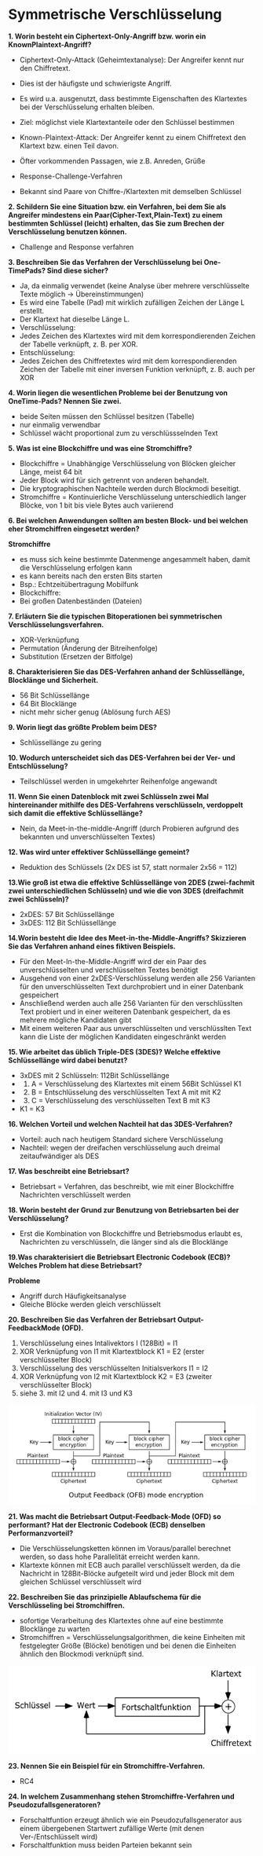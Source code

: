 
# Symmetrische Verschlüsselung

**1. Worin besteht ein Ciphertext-Only-Angriff bzw. worin ein KnownPlaintext-Angriff?**
* Ciphertext-Only-Attack (Geheimtextanalyse): Der Angreifer kennt nur den Chiffretext.
* Dies ist der häufigste und schwierigste Angriff.
* Es wird u.a. ausgenutzt, dass bestimmte Eigenschaften des Klartextes bei der Verschlüsselung erhalten bleiben.
* Ziel: möglichst viele Klartextanteile oder den Schlüssel bestimmen

* Known-Plaintext-Attack: Der Angreifer kennt zu einem Chiffretext den Klartext bzw. einen Teil davon.
* Öfter vorkommenden Passagen, wie z.B. Anreden, Grüße
* Response-Challenge-Verfahren
* Bekannt sind Paare von Chiffre-/Klartexten mit demselben Schlüssel

**2. Schildern Sie eine Situation bzw. ein Verfahren, bei dem Sie als Angreifer mindestens ein Paar(Cipher-Text,Plain-Text) zu einem bestimmten Schlüssel (leicht) erhalten, das Sie zum Brechen der Verschlüsselung benutzen können.**
* Challenge and Response verfahren

**3. Beschreiben Sie das Verfahren der Verschlüsselung bei One-TimePads? Sind diese sicher?**
* Ja, da einmalig verwendet (keine Analyse über mehrere verschlüsselte Texte möglich → Übereinstimmungen)
* Es wird eine Tabelle (Pad) mit wirklich zufälligen Zeichen der Länge L erstellt.
* Der Klartext hat dieselbe Länge L.
* Verschlüsselung:
* Jedes Zeichen des Klartextes wird mit dem korrespondierenden Zeichen der Tabelle verknüpft, z. B. per XOR.
* Entschlüsselung:
* Jedes Zeichen des Chiffretextes wird mit dem korrespondierenden Zeichen der Tabelle mit einer inversen Funktion verknüpft, z. B. auch per XOR

**4. Worin liegen die wesentlichen Probleme bei der Benutzung von OneTime-Pads? Nennen Sie zwei.**
* beide Seiten müssen den Schlüssel besitzen (Tabelle)
* nur einmalig verwendbar
* Schlüssel wächt proportional zum zu verschlüssselnden Text

**5. Was ist eine Blockchiffre und was eine Stromchiffre?**
* Blockchiffre = Unabhängige Verschlüsselung von Blöcken gleicher Länge, meist 64 bit
* Jeder Block wird für sich getrennt von anderen behandelt.
* Die kryptographischen Nachteile werden durch Blockmodi beseitigt.
* Stromchiffre = Kontinuierliche Verschlüsselung unterschiedlich langer Blöcke, von 1 bit bis viele Bytes auch variierend

**6. Bei welchen Anwendungen sollten am besten Block- und bei welchen eher Stromchiffren eingesetzt werden?**

**Stromchiffre**

* es muss sich keine bestimmte Datenmenge angesammelt haben, damit die Verschlüsselung erfolgen kann
* es kann bereits nach den ersten Bits starten
* Bsp.: Echtzeitübertragung Mobilfunk
* Blockchiffre:
* Bei großen Datenbeständen (Dateien)

**7. Erläutern Sie die typischen Bitoperationen bei symmetrischen Verschlüsselungsverfahren.**
* XOR-Verknüpfung 
* Permutation (Änderung der Bitreihenfolge)
* Substitution (Ersetzen der Bitfolge)

**8. Charakterisieren Sie das DES-Verfahren anhand der Schlüssellänge, Blocklänge und Sicherheit.**
* 56 Bit Schlüssellänge
* 64 Bit Blocklänge
* nicht mehr sicher genug (Ablösung furch AES)

**9. Worin liegt das größte Problem beim DES?**
* Schlüssellänge zu gering

**10. Wodurch unterscheidet sich das DES-Verfahren bei der Ver- und Entschlüsselung?**
* Teilschlüssel werden in umgekehrter Reihenfolge angewandt

**11. Wenn Sie einen Datenblock mit zwei Schlüsseln zwei Mal hintereinander mithilfe des DES-Verfahrens verschlüsseln, verdoppelt sich damit die effektive Schlüssellänge?**
* Nein, da Meet-in-the-middle-Angriff (durch Probieren aufgrund des bekannten und unverschlüsselten Textes)

**12. Was wird unter effektiver Schlüssellänge gemeint?**
* Reduktion des Schlüssels (2x DES ist 57, statt normaler 2x56 = 112)

**13.Wie groß ist etwa die effektive Schlüssellänge von 2DES (zwei-fachmit zwei unterschiedlichen Schlüsseln) und wie die von 3DES (dreifachmit zwei Schlüsseln)?**
* 2xDES: 57 Bit Schlüssellänge
* 3xDES: 112 Bit Schlüssellänge 

**14.Worin besteht die Idee des Meet-in-the-Middle-Angriffs? Skizzieren Sie das Verfahren anhand eines fiktiven Beispiels.**
* Für den Meet-In-the-Middle-Angriff wird der ein Paar des unverschlüsselten und verschlüsselten Textes benötigt
* Ausgehend von einer 2xDES-Verschlüsselung werden alle 256 Varianten für den unverschlüsselten Text durchprobiert und in einer Datenbank gespeichert
* Anschließend werden auch alle 256 Varianten für den verschlüsslten Text probiert und in einer weiteren Datenbank gespeichert, da es mehrere mögliche Kandidaten gibt
* Mit einem weiteren Paar aus unverschlüsselten und verschlüsslten Text kann die Liste der möglichen Kandidaten eingeschränkt werden

**15. Wie arbeitet das üblich Triple-DES (3DES)? Welche effektive Schlüssellänge wird dabei benutzt?**
* 3xDES mit 2 Schlüsseln: 112Bit Schlüssellänge
* 1. A = Verschlüsselung des Klartextes mit einem 56Bit Schlüssel K1
* 2. B = Entschlüsselung des verschlüsselten Text A mit mit K2
* 3. C = Verschlüsselung des verschlüsselten Text B mit K3
* K1 = K3

**16. Welchen Vorteil und welchen Nachteil hat das 3DES-Verfahren?**
* Vorteil: auch nach heutigem Standard sichere Verschlüsselung
* Nachteil: wegen der dreifachen verschlüsselung auch dreimal zeitaufwändiger als DES 

**17. Was beschreibt eine Betriebsart?**
* Betriebsart = Verfahren, das beschreibt, wie mit einer Blockchiffre Nachrichten verschlüsselt werden

**18. Worin besteht der Grund zur Benutzung von Betriebsarten bei der Verschlüsselung?**
* Erst die Kombination von Blockchiffre und Betriebsmodus erlaubt es, Nachrichten zu verschlüsseln, die länger sind als die Blocklänge

**19.Was charakterisiert die Betriebsart Electronic Codebook (ECB)? Welches Problem hat diese Betriebsart?**

**Probleme**

* Angriff durch Häufigkeitsanalyse
* Gleiche Blöcke werden gleich verschlüsselt

**20. Beschreiben Sie das Verfahren der Betriebsart Output-FeedbackMode (OFD).**
1. Verschlüsselung eines Intalivektors I (128Bit) = I1
2. XOR Verknüpfung von I1 mit Klartextblock K1 = E2 (erster verschlüsselter Block)
3. Verschlüsselung des verschlüsselten Initialsverkors I1 = I2
4. XOR Verknüpfung von I2 mit Klartextblock K2 = E3 (zweiter verschlüsselter Block)
5. siehe 3. mit I2 und 4. mit I3 und K3

![OFD](/img/ofd.png?raw=true "Output-FeedbackMode")

**21. Was macht die Betriebsart Output-Feedback-Mode (OFD) so performant? Hat der Electronic Codebook (ECB) denselben Performanzvorteil?**
* Die Verschlüsselungsketten können im Voraus/parallel berechnet werden, so dass hohe Parallelität erreicht werden kann.
* Klartexte können mit ECB auch parallel verschlüsselt werden, da die Nachricht in 128Bit-Blöcke aufgeteilt wird und jeder Block mit dem gleichen Schlüssel verschlüsselt wird

**22. Beschreiben Sie das prinzipielle Ablaufschema für die Verschlüsseling bei Stromchiffren.**
* sofortige Verarbeitung des Klartextes ohne auf eine bestimmte Blocklänge zu warten
* Stromchiffren = Verschlüsselungsalgorithmen, die keine Einheiten mit festgelegter Größe (Blöcke) benötigen und bei denen die Einheiten ähnlich den Blockmodi verknüpft sind.

![SC](/img/sc.png?raw=true "Stromchiffren")

**23. Nennen Sie ein Beispiel für ein Stromchiffre-Verfahren.**
* RC4

**24. In welchem Zusammenhang stehen Stromchiffre-Verfahren und Pseudozufallsgeneratoren?**
* Forschaltfuntion erzeugt ähnlich wie ein Pseudozufallsgenerator aus einem übergebenen Startwert zufällige Werte (mit denen Ver-/Entschlüsselt wird)
* Forschaltfunktion muss beiden Parteien bekannt sein